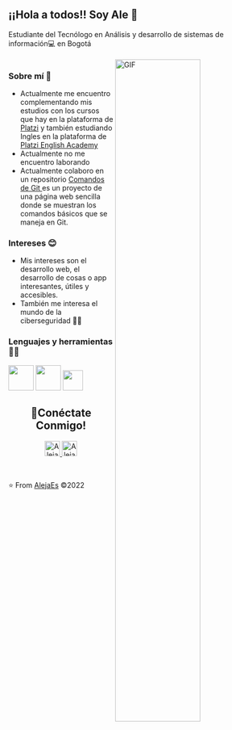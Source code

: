 <h2>¡¡Hola a todos!! Soy Ale 👋</h2>
Estudiante del Tecnólogo en Análisis y desarrollo de sistemas de información💻 en Bogotá<br><br>
    <img align="right" width="58%"   alt="GIF" src="https://res.cloudinary.com/practicaldev/image/fetch/s--2bZIjPGC--/c_limit%2Cf_auto%2Cfl_progressive%2Cq_66%2Cw_880/https://dev-to-uploads.s3.amazonaws.com/i/d4tvukbt5mra37cvwklk.gif" />

<h3>Sobre mí 👩</h3> 

- Actualmente me encuentro complementando mis estudios con los cursos que hay en la plataforma de [Platzi](https://platzi.com "Platzi") y también estudiando Ingles en la plataforma de [Platzi English Academy](https://platzi.com/idioma-ingles/ "Platzi English Academy")
- Actualmente no me encuentro laborando
- Actualmente colaboro en un repositorio [Comandos de Git ](https://github.com/AlejaEs/git-cheat-sheet "Comandos de Git ") es un proyecto de una página web sencilla donde se muestran los comandos básicos que se maneja en Git.

<h3>Intereses 😊</h3>

- Mis intereses son el desarrollo web, el desarrollo de cosas o app interesantes, útiles y accesibles.
- También me interesa el mundo de la ciberseguridad 👩‍💻

<h3>Lenguajes y herramientas 👩‍💻</h3>

<code><img height="50" src="https://upload.wikimedia.org/wikipedia/commons/thumb/6/61/HTML5_logo_and_wordmark.svg/1024px-HTML5_logo_and_wordmark.svg.png"></code>
<code><img height="50" src="https://upload.wikimedia.org/wikipedia/commons/thumb/d/d5/CSS3_logo_and_wordmark.svg/544px-CSS3_logo_and_wordmark.svg.png"></code>
<code><img height="40" src="https://e7.pngegg.com/pngimages/713/558/png-clipart-computer-icons-pro-git-github-logo-text-logo-thumbnail.png"></code>
<br>
<h2 align="center">🚀Conéctate Conmigo!</h2>      
 <p align="center"> 
<a target="_blank" href="https://www.linkedin.com/in/alejandra-espinosa-jim%C3%A9nez-871b2255/">
  <img alt="Aleja_E" width="30px" src="https://cdn.jsdelivr.net/npm/simple-icons@v3/icons/linkedin.svg" />
</a>
<a target="_blank" href="https://www.instagram.com/maleja880629/">
  <img alt="Aleja_E" width="30px" src="https://cdn.jsdelivr.net/npm/simple-icons@v3/icons/instagram.svg" />
</a>
</p>
<br>

⭐️ From [AlejaEs](https://github.com/AlejaEs)  &copy;2022


